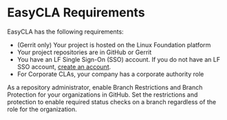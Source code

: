 # EasyCLA Requirements

EasyCLA has the following requirements:

* \(Gerrit only\) Your project is hosted on the Linux Foundation platform
* Your project repositories are in GitHub or Gerrit
* You have an LF Single Sign-On \(SSO\) account. If you do not have an LF SSO account, [create an account](../../../sso/create-an-account.md).
* For Corporate CLAs, your company has a corporate authority role

As a repository administrator, enable Branch Restrictions and Branch Protection for your organizations in GitHub. Set the restrictions and protection to enable required status checks on a branch regardless of the role for the organization.

